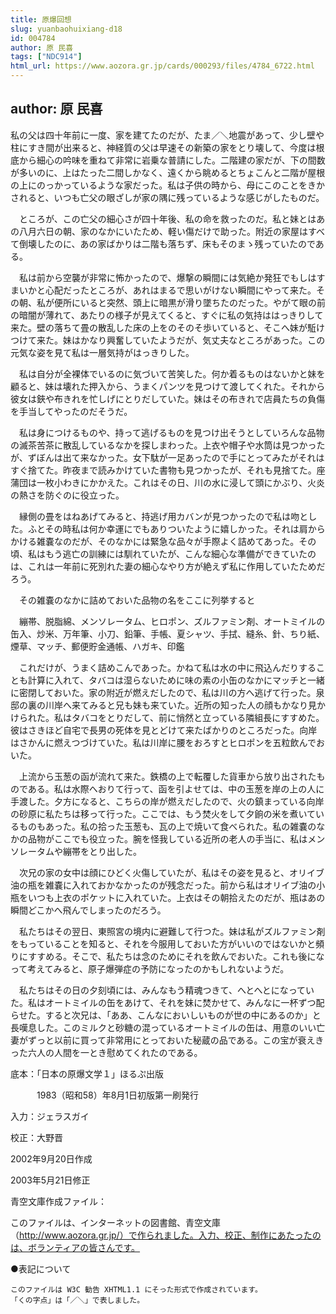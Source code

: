 ```yaml
---
title: 原爆回想
slug: yuanbaohuixiang-d18
id: 004784
author: 原 民喜
tags: ["NDC914"]
html_url: https://www.aozora.gr.jp/cards/000293/files/4784_6722.html
---
```


## author: 原 民喜

私の父は四十年前に一度、家を建てたのだが、たま／＼地震があって、少し壁や柱にすき間が出来ると、神経質の父は早速その新築の家をとり壊して、今度は根底から細心の吟味を重ねて非常に岩乗な普請にした。二階建の家だが、下の間数が多いのに、上はたった二間しかなく、遠くから眺めるとちょこんと二階が屋根の上にのっかっているような家だった。私は子供の時から、母にこのことをきかされると、いつも亡父の眼ざしが家の隅に残っているような感じがしたものだ。

　ところが、この亡父の細心さが四十年後、私の命を救ったのだ。私と妹とはあの八月六日の朝、家のなかにいたため、軽い傷だけで助った。附近の家屋はすべて倒壊したのに、あの家ばかりは二階も落ちず、床もそのまゝ残っていたのである。

　私は前から空襲が非常に怖かったので、爆撃の瞬間には気絶か発狂でもしはすまいかと心配だったところが、あれはまるで思いがけない瞬間にやって来た。その朝、私が便所にいると突然、頭上に暗黒が滑り墜ちたのだった。やがて眼の前の暗闇が薄れて、あたりの様子が見えてくると、すぐに私の気持ははっきりして来た。壁の落ちて畳の散乱した床の上をのそのそ歩いていると、そこへ妹が駈けつけて来た。妹はかなり興奮していたようだが、気丈夫なところがあった。この元気な姿を見て私は一層気持がはっきりした。

　私は自分が全裸体でいるのに気づいて苦笑した。何か着るものはないかと妹を顧ると、妹は壊れた押入から、うまくパンツを見つけて渡してくれた。それから彼女は鋏や布きれを忙しげにとりだしていた。妹はその布きれで店員たちの負傷を手当してやったのだそうだ。

　私は身につけるものや、持って逃げるものを見つけ出そうとしていろんな品物の滅茶苦茶に散乱しているなかを探しまわった。上衣や帽子や水筒は見つかったが、ずぼんは出て来なかった。女下駄が一足あったので手にとってみたがそれはすぐ捨てた。昨夜まで読みかけていた書物も見つかったが、それも見捨てた。座蒲団は一枚小わきにかかえた。これはその日、川の水に浸して頭にかぶり、火炎の熱さを防ぐのに役立った。

　縁側の畳をはねあげてみると、持逃げ用カバンが見つかったので私は吻とした。ふとその時私は何か幸運にでもありついたように嬉しかった。それは肩からかける雑嚢なのだが、そのなかには緊急な品々が手際よく詰めてあった。その頃、私はもう逃亡の訓練には馴れていたが、こんな細心な準備ができていたのは、これは一年前に死別れた妻の細心なやり方が絶えず私に作用していたためだろう。

　その雑嚢のなかに詰めておいた品物の名をここに列挙すると

　繃帯、脱脂綿、メンソレータム、ヒロポン、ズルファミン剤、オートミイルの缶入、炒米、万年筆、小刀、鉛筆、手帳、夏シャツ、手拭、縫糸、針、ちり紙、煙草、マッチ、郵便貯金通帳、ハガキ、印鑑

　これだけが、うまく詰めこんであった。かねて私は水の中に飛込んだりすることも計算に入れて、タバコは湿らないために味の素の小缶のなかにマッチと一緒に密閉しておいた。家の附近が燃えだしたので、私は川の方へ逃げて行った。泉邸の裏の川岸へ来てみると兄も妹も来ていた。近所の知った人の顔もかなり見かけられた。私はタバコをとりだして、前に悄然と立っている隣組長にすすめた。彼はさきほど自宅で長男の死体を見とどけて来たばかりのところだった。向岸はさかんに燃えつづけていた。私は川岸に腰をおろすとヒロポンを五粒飲んでおいた。

　上流から玉葱の函が流れて来た。鉄橋の上で転覆した貨車から放り出されたものである。私は水際へおりて行って、函を引よせては、中の玉葱を岸の上の人に手渡した。夕方になると、こちらの岸が燃えだしたので、火の鎮まっている向岸の砂原に私たちは移って行った。ここでは、もう焚火をして夕餉の米を煮いているものもあった。私の拾った玉葱も、瓦の上で焼いて食べられた。私の雑嚢のなかの品物がここでも役立った。腕を怪我している近所の老人の手当に、私はメンソレータムや繃帯をとり出した。

　次兄の家の女中は顔にひどく火傷していたが、私はその姿を見ると、オリイブ油の瓶を雑嚢に入れておかなかったのが残念だった。前から私はオリイブ油の小瓶をいつも上衣のポケットに入れていた。上衣はその朝拾えたのだが、瓶はあの瞬間どこかへ飛んでしまったのだろう。

　私たちはその翌日、東照宮の境内に避難して行つた。妹は私がズルファミン剤をもっていることを知ると、それを今服用しておいた方がいいのではないかと頻りにすすめる。そこで、私たちは念のためにそれを飲んでおいた。これも後になって考えてみると、原子爆弾症の予防になったのかもしれないようだ。

　私たちはその日の夕刻頃には、みんなもう精魂つきて、へとへとになっていた。私はオートミイルの缶をあけて、それを妹に焚かせて、みんなに一杯ずつ配らせた。すると次兄は、「ああ、こんなにおいしいものが世の中にあるのか」と長嘆息した。このミルクと砂糖の混っているオートミイルの缶は、用意のいい亡妻がずっと以前に買って非常用にとっておいた秘蔵の品である。この宝が衰えきった六人の人間を一とき慰めてくれたのである。













底本：「日本の原爆文学１」ほるぷ出版


　　　1983（昭和58）年8月1日初版第一刷発行

入力：ジェラスガイ

校正：大野晋

2002年9月20日作成

2003年5月21日修正

青空文庫作成ファイル：

このファイルは、インターネットの図書館、青空文庫（http://www.aozora.gr.jp/）で作られました。入力、校正、制作にあたったのは、ボランティアの皆さんです。











●表記について


	このファイルは W3C 勧告 XHTML1.1 にそった形式で作成されています。
	「くの字点」は「／＼」で表しました。